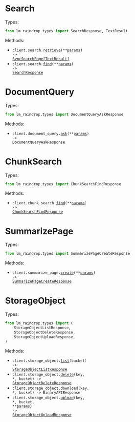 # Search

Types:

```python
from lm_raindrop.types import SearchResponse, TextResult
```

Methods:

- <code title="get /v1/search">client.search.<a href="./src/lm_raindrop/resources/search.py">retrieve</a>(\*\*<a href="src/lm_raindrop/types/search_retrieve_params.py">params</a>) -> <a href="./src/lm_raindrop/types/text_result.py">SyncSearchPage[TextResult]</a></code>
- <code title="post /v1/search">client.search.<a href="./src/lm_raindrop/resources/search.py">find</a>(\*\*<a href="src/lm_raindrop/types/search_find_params.py">params</a>) -> <a href="./src/lm_raindrop/types/search_response.py">SearchResponse</a></code>

# DocumentQuery

Types:

```python
from lm_raindrop.types import DocumentQueryAskResponse
```

Methods:

- <code title="post /v1/document_query">client.document_query.<a href="./src/lm_raindrop/resources/document_query.py">ask</a>(\*\*<a href="src/lm_raindrop/types/document_query_ask_params.py">params</a>) -> <a href="./src/lm_raindrop/types/document_query_ask_response.py">DocumentQueryAskResponse</a></code>

# ChunkSearch

Types:

```python
from lm_raindrop.types import ChunkSearchFindResponse
```

Methods:

- <code title="post /v1/chunk_search">client.chunk_search.<a href="./src/lm_raindrop/resources/chunk_search.py">find</a>(\*\*<a href="src/lm_raindrop/types/chunk_search_find_params.py">params</a>) -> <a href="./src/lm_raindrop/types/chunk_search_find_response.py">ChunkSearchFindResponse</a></code>

# SummarizePage

Types:

```python
from lm_raindrop.types import SummarizePageCreateResponse
```

Methods:

- <code title="post /v1/summarize_page">client.summarize_page.<a href="./src/lm_raindrop/resources/summarize_page.py">create</a>(\*\*<a href="src/lm_raindrop/types/summarize_page_create_params.py">params</a>) -> <a href="./src/lm_raindrop/types/summarize_page_create_response.py">SummarizePageCreateResponse</a></code>

# StorageObject

Types:

```python
from lm_raindrop.types import (
    StorageObjectListResponse,
    StorageObjectDeleteResponse,
    StorageObjectUploadResponse,
)
```

Methods:

- <code title="get /v1/object/{bucket}">client.storage_object.<a href="./src/lm_raindrop/resources/storage_object.py">list</a>(bucket) -> <a href="./src/lm_raindrop/types/storage_object_list_response.py">StorageObjectListResponse</a></code>
- <code title="delete /v1/object/{bucket}/{key}">client.storage_object.<a href="./src/lm_raindrop/resources/storage_object.py">delete</a>(key, \*, bucket) -> <a href="./src/lm_raindrop/types/storage_object_delete_response.py">StorageObjectDeleteResponse</a></code>
- <code title="get /v1/object/{bucket}/{key}">client.storage_object.<a href="./src/lm_raindrop/resources/storage_object.py">download</a>(key, \*, bucket) -> BinaryAPIResponse</code>
- <code title="put /v1/object/{bucket}/{key}">client.storage_object.<a href="./src/lm_raindrop/resources/storage_object.py">upload</a>(key, \*, bucket, \*\*<a href="src/lm_raindrop/types/storage_object_upload_params.py">params</a>) -> <a href="./src/lm_raindrop/types/storage_object_upload_response.py">StorageObjectUploadResponse</a></code>
